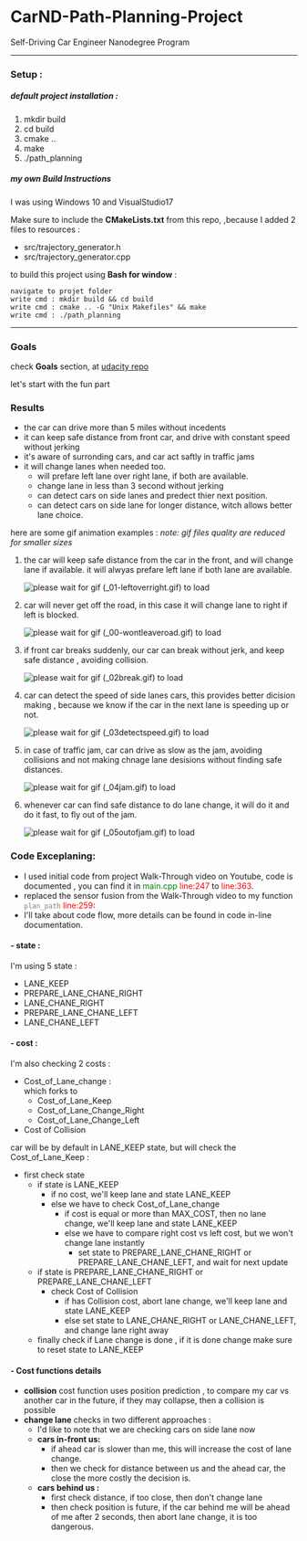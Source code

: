 # CarND-Path-Planning-Project
Self-Driving Car Engineer Nanodegree Program

---

### Setup :
##### default project installation :
1. mkdir build
2. cd build
3. cmake ..
4. make
5. ./path_planning

##### my own Build Instructions
I was using Windows 10 and VisualStudio17

Make sure to include the **CMakeLists.txt** from this repo,
,because I added 2 files to resources :
- src/trajectory_generator.h
- src/trajectory_generator.cpp 

to build this project using **Bash for window** :

    navigate to projet folder
    write cmd : mkdir build && cd build
    write cmd : cmake .. -G "Unix Makefiles" && make
    write cmd : ./path_planning

---
### Goals
check **Goals** section, at [udacity repo](https://developer.apple.com/xcode/features/)

let's start with the fun part
### Results
  * the car can drive more than 5 miles without incedents
  * it can keep safe distance from front car, and drive with constant speed without jerking
  * it's aware of surronding cars, and car act saftly in traffic jams
  * it will change lanes when needed too.
      * will prefare left lane over right lane, if both are available.
      * change lane in less than 3 second without jerking
      * can detect cars on side lanes and predect thier next position.
      * can detect cars on side lane for longer distance, witch allows better lane choice.

here are some gif animation examples : *note: gif files quality are reduced for smaller sizes*

1. the car will keep safe distance from the car in the front, and will change lane if available.
it will alwyas prefare left lane if both lane are available.
  
   ![please wait for gif (_01-leftoverright.gif) to load](https://github.com/anasmatic/CarND-Term3-Path-Planning/blob/master/res/_01-leftoverright.gif)
2. car will never get off the road, in this case it will change lane to right if left is blocked.

   ![please wait for gif (_00-wontleaveroad.gif) to load](https://github.com/anasmatic/CarND-Term3-Path-Planning/blob/master/res/_00-wontleaveroad.gif)
3. if front car breaks suddenly, our car can break without jerk, and keep safe distance , avoiding collision.

   ![please wait for gif (_02break.gif) to load](https://github.com/anasmatic/CarND-Term3-Path-Planning/blob/master/res/_02break.gif)
4. car can detect the speed of side lanes cars, this provides better dicision making , because we know if the car in the next lane is speeding up or not.

   ![please wait for gif (_03detectspeed.gif) to load](https://github.com/anasmatic/CarND-Term3-Path-Planning/blob/master/res/_03detectspeed.gif)
5. in case of traffic jam, car can drive as slow as the jam, avoiding collisions and not making chnage lane desisions without finding safe distances.

   ![please wait for gif (_04jam.gif) to load](https://github.com/anasmatic/CarND-Term3-Path-Planning/blob/master/res/_04jam.gif)
6. whenever car can find safe distance to do lane change, it will do it and do it fast, to fly out of the jam.

   ![please wait for gif (_05outofjam.gif) to load](https://github.com/anasmatic/CarND-Term3-Path-Planning/blob/master/res/_05outofjam.gif)


### Code Exceplaning:
  * I used initial code from project Walk-Through video on Youtube, code is documented , you can find it in <span style="color:green;">main.cpp</span> <span style="color:red;">line:247</span> to <span style="color:red;">line:363</span>.
  * replaced the sensor fusion from the Walk-Through video to my function <span style="color:gray;">`plan_path`</span> <span style="color:red;">line:259</span>:
  * I'll take about code flow, more details can be found in code in-line documentation.

#### - state :
I'm using 5 state :
  * LANE_KEEP
  * PREPARE_LANE_CHANE_RIGHT
  * LANE_CHANE_RIGHT
  * PREPARE_LANE_CHANE_LEFT
  * LANE_CHANE_LEFT

#### - cost :
I'm also checking 2 costs :
  * Cost_of_Lane_change :<br/> which forks to
    * Cost_of_Lane_Keep
    * Cost_of_Lane_Change_Right
    * Cost_of_Lane_Change_Left
  * Cost of Collision

car will be by default in LANE_KEEP state, but will check the Cost_of_Lane_Keep :
- first check state
  - if state is LANE_KEEP
    - if no cost, we'll keep lane and state LANE_KEEP
    - else we have to check Cost_of_Lane_change
      - if cost is equal or more than MAX_COST, then no lane change, we'll keep lane and state LANE_KEEP
      - else we have to compare right cost vs left cost, but we won't change lane instantly
        - set state to PREPARE_LANE_CHANE_RIGHT or PREPARE_LANE_CHANE_LEFT, and wait for next update
  - if state is PREPARE_LANE_CHANE_RIGHT or PREPARE_LANE_CHANE_LEFT
    - check Cost of Collision
      - if has Collision cost, abort lane change, we'll keep lane and state LANE_KEEP
      - else set state to LANE_CHANE_RIGHT or LANE_CHANE_LEFT, and change lane right away
  - finally check if Lane change is done , if it is done change make sure to reset state to LANE_KEEP

#### - Cost functions details
 - **collision** cost function uses position prediction , to compare my car vs another car in the future, if they may collapse, then a collision is possible
 - **change lane** checks in two different approaches :
   - I'd like to note that we are checking cars on side lane now
   - **cars in-front us:**
     - if ahead car is slower than me, this will increase the cost of lane change.
     - then we check for distance between us and the ahead car, the close the more costly the decision is.
   - **cars behind us :**
     - first check distance, if too close, then don't change lane
     - then check position is future, if the car behind me will be ahead of me after 2 seconds, then abort lane change, it is too dangerous.


